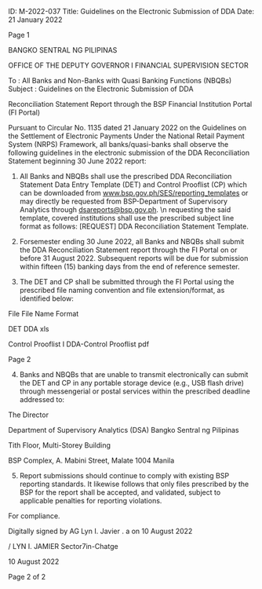 ID: M-2022-037
Title: Guidelines on the Electronic Submission of DDA
Date: 21 January 2022

Page 1

BANGKO SENTRAL NG PILIPINAS

OFFICE OF THE DEPUTY GOVERNOR I FINANCIAL SUPERVISION SECTOR

To : All Banks and Non-Banks with Quasi Banking Functions (NBQBs) Subject : Guidelines on the Electronic Submission of DDA

Reconciliation Statement Report through the BSP Financial Institution Portal (FI Portal)

Pursuant to Circular No. 1135 dated 21 January 2022 on the Guidelines on the Settlement of Electronic Payments Under the National Retail Payment System (NRPS) Framework, all banks/quasi-banks shall observe the following guidelines in the electronic submission of the DDA Reconciliation Statement beginning 30 June 2022 report:

1. All Banks and NBQBs shall use the prescribed DDA Reconciliation Statement Data Entry Template (DET) and Control Prooflist (CP) which can be downloaded from www.bsp.gov.ph/SES/reporting_templates or may directly be requested from BSP-Department of Supervisory Analytics through dsareports@bsp.gov.ph. \n requesting the said template, covered institutions shall use the prescribed subject line format as follows: [REQUEST] DDA Reconciliation Statement Template.

2. Forsemester ending 30 June 2022, all Banks and NBQBs shall submit the DDA Reconciliation Statement report through the FI Portal on or before 31 August 2022. Subsequent reports will be due for submission within fifteen (15) banking days from the end of reference semester.

3. The DET and CP shall be submitted through the FI Portal using the prescribed file naming convention and file extension/format, as identified below:

File File Name Format

DET DDA xls

Control Prooflist I DDA-Control Prooflist pdf

Page 2

4. Banks and NBQBs that are unable to transmit electronically can submit the DET and CP in any portable storage device (e.g., USB flash drive) through messengerial or postal services within the prescribed deadline addressed to:

The Director

Department of Supervisory Analytics (DSA) Bangko Sentral ng Pilipinas

Tith Floor, Multi-Storey Building

BSP Complex, A. Mabini Street, Malate 1004 Manila

5. Report submissions should continue to comply with existing BSP reporting standards. It likewise follows that only files prescribed by the BSP for the report shall be accepted, and validated, subject to applicable penalties for reporting violations.

For compliance.

Digitally signed by AG Lyn I. Javier . a on 10 August 2022

/ LYN I. JAMIER Sector7in-Chatge

10 August 2022

Page 2 of 2